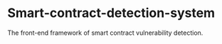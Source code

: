 # Smart-contract-detection-system
The front-end framework of smart contract vulnerability detection.
